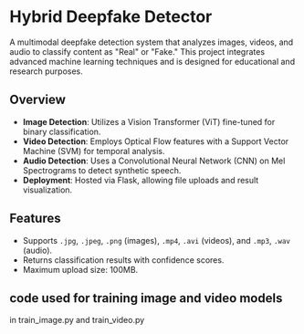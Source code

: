 # Hybrid Deepfake Detector

A multimodal deepfake detection system that analyzes images, videos, and audio to classify content as "Real" or "Fake." This project integrates advanced machine learning techniques and is designed for educational and research purposes.

## Overview
- **Image Detection**: Utilizes a Vision Transformer (ViT) fine-tuned for binary classification.
- **Video Detection**: Employs Optical Flow features with a Support Vector Machine (SVM) for temporal analysis.
- **Audio Detection**: Uses a Convolutional Neural Network (CNN) on Mel Spectrograms to detect synthetic speech.
- **Deployment**: Hosted via Flask, allowing file uploads and result visualization.

## Features
- Supports `.jpg`, `.jpeg`, `.png` (images), `.mp4`, `.avi` (videos), and `.mp3`, `.wav` (audio).
- Returns classification results with confidence scores.
- Maximum upload size: 100MB.
## code used for training image and video models 
   in train_image.py and train_video.py
